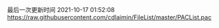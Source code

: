 最后一次更新时间 2021-10-17 01:52:08
https://raw.githubusercontent.com/cdlaimin/FileList/master/PACList.pac


